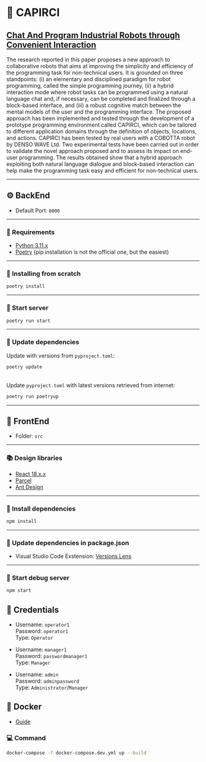 # :robot: CAPIRCI

## [Chat And Program Industrial Robots through Convenient Interaction](https://www.sciencedirect.com/science/article/abs/pii/S073658452100106X)

The research reported in this paper proposes a new approach to collaborative robots that aims at improving the simplicity and efficiency of the programming task for non-technical users. It is grounded on three standpoints: (i) an elementary and disciplined paradigm for robot programming, called the simple programming journey, (ii) a hybrid interaction mode where robot tasks can be programmed using a natural language chat and, if necessary, can be completed and finalized through a block-based interface, and (iii) a robust cognitive match between the mental models of the user and the programming interface. The proposed approach has been implemented and tested through the development of a prototype programming environment called CAPIRCI, which can be tailored to different application domains through the definition of objects, locations, and actions. CAPIRCI has been tested by real users with a COBOTTA robot by DENSO WAVE Ltd. Two experimental tests have been carried out in order to validate the novel approach proposed and to assess its impact on end-user programming. The results obtained show that a hybrid approach exploiting both natural language dialogue and block-based interaction can help make the programming task easy and efficient for non-technical users.

---

## :gear: BackEnd

* Default Port: ```8000```

---

### :dart: Requirements

* [Python 3.11.x](https://www.python.org/downloads/)
* [Poetry](https://python-poetry.org/docs/#installation) (pip installation is not the official one, but the easiest)

---

### :star2: Installing from scratch

```bash
poetry install
```

---

### :wrench: Start server

```bash
poetry run start
```

---

### :arrows_counterclockwise: Update dependencies

Update with versions from `pyproject.toml`:

```bash
poetry update
```

\
Update `pyproject.toml` with latest versions retrieved from internet:

```bash
poetry run poetryup
```

---

## :dizzy: FrontEnd

* Folder: ```src```

---

### :books: Design libraries

* [React 18.x.x](https://it.reactjs.org/)
* [Parcel](https://parceljs.org/)
* [Ant Design](https://ant.design/)

---

### :open_file_folder: Install dependencies

```bash
npm install
```

---

### :twisted_rightwards_arrows: Update dependencies in package.json

* Visual Studio Code Exstension: [Versions Lens](https://marketplace.visualstudio.com/items?itemName=pflannery.vscode-versionlens)

---

### :mag_right: Start debug server

```bash
npm start
```

## :key: Credentials

* Username: `operator1`  
Password: `operator1`  
Type: `Operator`  

* Username: `manager1`  
Password: `passwordmanager1`  
Type: `Manager`  

* Username: `admin`  
Password: `adminpassword`  
Type: `Administrator`/`Manager`

## :whale: Docker

* [Guide](https://awstip.com/setting-up-a-django-project-with-docker-and-poetry-f391d6cde2cf)

### :computer: Command

```bash
docker-compose -f docker-compose.dev.yml up --build
```
